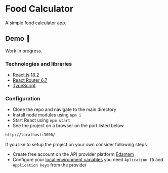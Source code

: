 # Food Calculator

A simple food calculator app.

## Demo :rocket:

Work in progress.

### Technologies and libraries

- [React.js 18.2](https://reactjs.org/)
- [React Router 6.7](https://reactrouter.com/en/main)
- [TypeScript](https://www.typescriptlang.org/)

### Configuration

- Clone the repo and navigate to the main directory
- Install node modules using `npm i`
- Start React using `npm start`
- See the project on a browser on the port listed below

```sh
http://localhost:3000/
```

If you like to setup the project on your own consider following steps

- Create free account on the API provider platform [Edamam](https://developer.edamam.com/)
- Configure your [local environment variables](https://create-react-app.dev/docs/adding-custom-environment-variables/) you need `Aplication ID` and `Application keys` from the provider
